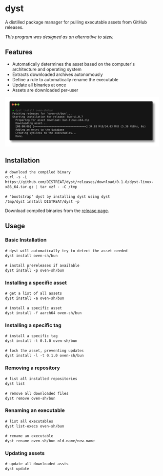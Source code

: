 # dyst

A distilled package manager for pulling executable assets from GitHub releases.

_This program was designed as an alternative to [stew](https://github.com/marwanhawari/stew)._

## Features

- Automatically determines the asset based on the computer's architecture and operating system
- Extracts downloaded archives autonomously
- Define a rule to automatically rename the executable
- Update all binaries at once
- Assets are downloaded per-user

![Preview Asset Installation](docs/install.png)

## Installation

```
# download the compiled binary
curl -s -L https://github.com/DISTREAT/dyst/releases/download/0.1.0/dyst-linux-x86_64.tar.gz | tar xzf - -C /tmp

# 'bootstrap' dyst by installing dyst using dyst
/tmp/dyst install DISTREAT/dyst -p
```

Download compiled binaries from the [release page](https://github.com/DISTREAT/dyst/releases).

## Usage

### Basic Installation

```
# dyst will automatically try to detect the asset needed
dyst install oven-sh/bun

# install prereleases if available
dyst install -p oven-sh/bun
```

### Installing a specific asset

```
# get a list of all assets
dyst install -a oven-sh/bun

# install a specific asset
dyst install -f aarch64 oven-sh/bun
```

### Installing a specific tag

```
# install a specific tag
dyst install -t 0.1.0 oven-sh/bun

# lock the asset, preventing updates
dyst install -l -t 0.1.0 oven-sh/bun
```

### Removing a repository

```
# list all installed repositories
dyst list

# remove all downloaded files
dyst remove oven-sh/bun
```

### Renaming an executable

```
# list all executables
dyst list-execs oven-sh/bun

# rename an executable
dyst rename oven-sh/bun old-name/new-name
```

### Updating assets

```
# update all downloaded assts
dyst update
```

